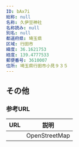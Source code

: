 ```yaml
---
ID: bAx7i
総称: null
名称: 久伊豆神社
名称読み: null
別名: null
都道府県: 埼玉県
区域: 行田市
緯度: 36.1621753
経度: 139.4777533
郵便番号: 3610007
住所: 埼玉県行田市小見９３５
---
```


## その他

### 参考URL

| URL | 説明          |
| --- | ------------- |
|     | OpenStreetMap |
